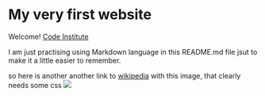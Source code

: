 # My very first website

Welcome! [Code Institute](https://codeinstitute.net)

I am just practising using Markdown language in this README.md file jsut to make it a little easier to remember.

so here is another another link to [wikipedia](https://www.wikipedia.org/)
with this image, that clearly needs some css <img src="https://pngimg.com/uploads/wikipedia/wikipedia_PNG10.png">